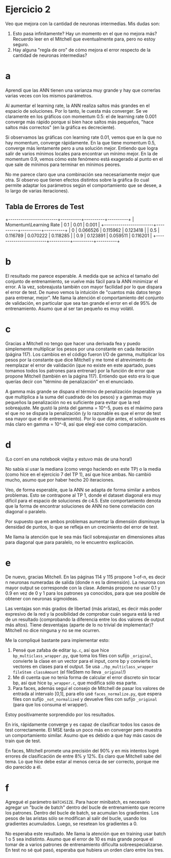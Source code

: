 
# Ejercicio 2
Veo que mejora con la cantidad de neuronas intermedias. Mis dudas son:
  1) Esto pasa infinitamente? Hay un momento en el que no mejora más? Recuerdo leer en el Mitchell que eventualmente para, pero no estoy seguro.
  2) Hay alguna "regla de oro" de cómo mejora el error respecto de la cantidad de neuronas intermedias?

# a
Aprendí que las ANN tienen una varianza muy grande y hay que correrlas varias veces con los mismos parámetros.

Al aumentar el learning rate, la ANN realiza saltos más grandes en el espacio de soluciones. Por lo tanto, le cuesta más converger. Se ve claramente en los gráficos con momentum 0.5: el de learning rate 0.001 converge más rápido porque si bien hace saltos más pequeños, "hace saltos más correctos" (en la gráfica es decreciente).

Si observamos las gráficas con learning rate 0.01, vemos que en la que no hay momentum, converge rápidamente. En la que tiene momentum 0.5, converge más lentamente pero a una solución mejor. Entiendo que logra salir de varios mínimos locales para encontrar un mínimo mejor. En la de momentum 0.9, vemos cómo este fenómeno está exagerado al punto en el que sale de mínimos para terminar en mínimos peores.

No me parece claro que una combinación sea necesariamente mejor que otra. Sí observo que tienen efectos distintos sobre la gráfica (lo cual permite adaptar los parámetros según el comportamiento que se desee, a lo largo de varias iteraciones).

## Tabla de Errores de Test

+------------------------+----------+----------+----------+
| Momentum\Learning Rate |   0.1    |   0.01   |  0.001   |
+------------------------+----------+----------+----------+
|                      0 | 0.066526 | 0.115962 | 0.123418 |
|                    0.5 | 0.116789 | 0.070222 | 0.118285 |
|                    0.9 | 0.123891 | 0.059511 | 0.116201 |
+------------------------+----------+----------+----------+


# b
El resultado me parece esperable. A medida que se achica el tamaño del conjunto de entrenamiento, se vuelve más fácil para la ANN minimizar el error. A la vez, sobreajusta también con mayor facilidad por lo que dispara el error de test. De nuevo vemos la intuición de "cuantos más datos tengo para entrenar, mejor". Me llama la atención el comportamiento del conjunto de validación, en particular que sea tan grande el error en el de 95% de entrenamiento. Asumo que al ser tan pequeño es muy volátil.

# c
Gracias a Mitchell no tengo que hacer una derivada fea y puedo simplemente multiplicar los pesos por una constante en cada iteración (página 117). Los cambios en el código fueron I/O de gamma, multiplicar los pesos por la constante que dice Mitchell y me tomé el atrevimiento de reemplazar el error de validación (que no existe en este apartado, pues tomamos todos los patrones para entrenar) por la función de error que propone Mitchell (también en la página 117). Entiendo que esto era lo que querías decir con "término de penalización" en el enunciado.

A gamma más grande se dispara el término de penalización (esperable ya que multiplica a la suma del cuadrado de los pesos) y a gammas muy pequeños la penalización no es suficiente para evitar que la red sobreajuste. Me gustó la pinta del gamma = 10^-5, pues es el máximo para el que no se dispara la penalización (y lo razonable es que el error de test sea mayor que el de entrenamiento). Por lo que dije antes, el sobreajuste es más claro en gamma = 10^-8, así que elegí ese como comparación.

# d
(Lo corrí en una notebook viejita y estuvo más de una hora!)

No sabía si usar la mediana (como vengo haciendo en este TP) o la media (como hice en el ejercicio 7 del TP 1), así que hice ambas. No cambió mucho, asumo que por haber hecho 20 iteraciones.

Veo, de forma esperable, que la ANN se adapta de forma similar a ambos problemas. Esto se contrapone al TP 1, donde el dataset diagonal era muy dificil para el espacio de soluciones de c4.5. Este comportamiento denota que la forma de encontrar soluciones de ANN no tiene correlación con diagonal o paralelo.

Por supuesto que en ambos problemas aumentar la dimensión disminuye la densidad de puntos, lo que se refleja en un crecimiento del error de test.

Me llama la atención que le sea más fácil sobreajustar en dimensiones altas para diagonal que para paralelo, no le encuentro explicación.

# e
De nuevo, gracias Mitchell. En las páginas 114 y 115 propone 1-of-n, es decir n neuronas numeradas de salida (donde n es la dimensión). La neurona con mayor output se corresponde con la clase. Además propone no usar 0.1 y 0.9 en vez de 0 y 1 para los patrones ya conocidos, para que sea posible de obtener con neuronas sigmoideas.

Las ventajas son más grados de libertad (más aristas), es decir más poder expresivo de la red y la posibilidad de comprobar cuán segura está la red de un resultado (comprobando la diferencia entre los dos valores de output más altos). Tiene desventajas (aparte de lo no trivial de implementar)? Mitchell no dice ninguna y no se me ocurren.

Me la compliqué bastante para implementar esto:
  1. Pensé que zafaba de editar `bp.c`, así que hice `bp_multiclass_wrapper.py`, que toma los files con sufijo `_original`, convierte la clase en un vector para el input, corre bp y convierte los vectores en clases para el output. Se usa `./bp_multiclass_wrapper fileStem classAmount` (el fileStem no lleva `_original`!)
  2. Me di cuenta que no tenía forma de calcular el error discreto sin tocar bp, así que hice `bp_wrapper.c`, que modifica sólo esa parte.
  3. Para faces, además seguí el consejo de Mitchell de pasar los valores de entrada al intervalo [0,1], para ello usé `faces_normalize.py`, que espera files con sufijo `_not_normalized` y devuelve files con sufijo `_original` (para que los consuma el wrapper).

Estoy positivamente sorprendido por los resultados.

En iris, rápidamente converge y es capaz de clasificar todos los casos de test correctamente. El MSE tarda un poco más en converger pero muestra un comportamiento similar. Asumo que es debido a que hay más casos de train que de test.

En faces, Mitchell promete una precisión del 90% y en mis intentos logré errores de clasificación de entre 8% y 12%. Es claro que Mitchell sabe del tema. Lo que hice debe estar al menos cerca de ser correcto, porque me dio parecido a él.

# f
Agregué el parámetro `BATCHSIZE`. Para hacer minibatch, es necesario agregar un "bucle de batch" dentro del bucle de entrenamiento que recorre los patrones. Dentro del bucle de batch, se acumulan los gradientes. Los pesos de las aristas sólo se modifican al salir del bucle, usando los gradientes acumulados. Luego, se resetean los gradientes a 0.

No esperaba este resultado. Me llama la atención que en training usar batch 1 o 5 sea indistinto. Asumo que el error de 10 es más grande porque el tomar de a varios patrones de entrenamiento dificulta sobreespecializarse. En test no sé qué pasó, esperaba que hubiera un orden claro entre los tres.
